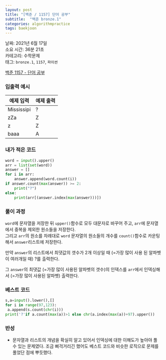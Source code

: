 ```yaml
---
layout: post
title: "[백준 / 1157] 단어 공부"
subtitle:  "백준 bronze.1"
categories: algorithmpractice
tags: baekjoon
---
```

  
날짜: 2021년 6월 17일  
소요 시간: 36분 21초  
카테고리: 수학문제  
태그: `bronze.1`, `1157`, `파이썬`   


[백준 1157 - 단어 공부](https://www.acmicpc.net/problem/1157)

### 입출력 예시  

|예제 입력|예제 출력|  
|---|---|  
| Mississipi|?|  
|zZa|Z|  
|z|Z|  
|baaa|A|  
   
### 내가 적은 코드

```python
word = input().upper()
arr = list(set(word))
answer = []
for i in arr:
    answer.append(word.count(i))
if answer.count(max(answer)) >= 2:
    print("?")
else:
    print(arr[(answer.index(max(answer)))])
```
   
### 풀이 과정   
  
`word`에 문자열을 저장한 뒤 `upper()`함수로 모두 대문자로 바꾸어 주고, `arr`에 문자열에서 중복을 제외한 원소들을 저장한다.  
그리고 `arr`의 원소를 차례대로 `word` 문자열의 원소들의 개수를 `count()`함수로 카운팅해서 `answer`리스트에 저장한다.  
  
만약 `answer`의 리스트에서 최댓값의 갯수가 2개 이상일 때 (=가장 많이 사용 된 알파벳이 여러개일 때) ?를 출력한다.  

그 `answer`의 최댓값 (=가장 많이 사용된 알파벳의 갯수)의 인덱스를 `arr`에서 인덱싱해서 (=가장 많이 사용된 알파벳) 출력한다.  
    
### 베스트 코드

```python
s,a=input().lower(),[]
for i in range(97,123):
 a.append(s.count(chr(i)))
print('?'if a.count(max(a))>1 else chr(a.index(max(a))+97).upper())
```

### 반성

- 문자열과 리스트의 개념을 확실히 알고 있어서 인덱싱에 대한 이해도가 높아야 풀 수 있는 문제였다. 조금 삐걱거리긴 했어도 베스트 코드와 비슷한 로직으로 문제를 풀었단 점에 뿌듯했다.
